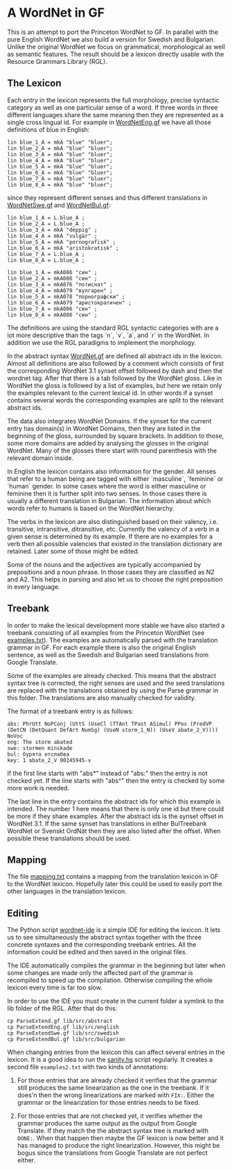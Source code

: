 # A WordNet in GF

This is an attempt to port the Princeton WordNet to GF. In parallel
with the pure English WordNet we also build a version for Swedish
and Bulgarian. Unlike the original WordNet we focus on grammatical,
morphological as well as semantic features. The result should be
a lexicon directly usable with the Resource Grammars Library (RGL).

## The Lexicon

Each entry in the lexicon represents the full morphology, precise syntactic
category as well as one particular sense of a word. If three words
in three different languages share the same meaning then 
they are represented as a single cross lingual id. For example
in [WordNetEng.gf](WordNetEng.gf) we have all those definitions of blue in English:

```
lin blue_1_A = mkA "blue" "bluer";
lin blue_2_A = mkA "blue" "bluer";
lin blue_3_A = mkA "blue" "bluer";
lin blue_4_A = mkA "blue" "bluer";
lin blue_5_A = mkA "blue" "bluer";
lin blue_6_A = mkA "blue" "bluer";
lin blue_7_A = mkA "blue" "bluer";
lin blue_8_A = mkA "blue" "bluer";
```

since they represent different senses and thus different translations
in [WordNetSwe.gf](WordNetSwe.gf) and [WordNetBul.gf](WordNetBul.gf):

```
lin blue_1_A = L.blue_A ;
lin blue_2_A = L.blue_A ;
lin blue_3_A = mkA "deppig" ;
lin blue_4_A = mkA "vulgär" ;
lin blue_5_A = mkA "pornografisk" ;
lin blue_6_A = mkA "aristokratisk" ;
lin blue_7_A = L.blue_A ;
lin blue_8_A = L.blue_A ;
```

```
lin blue_1_A = mkA086 "син" ;
lin blue_2_A = mkA086 "син" ;
lin blue_3_A = mkA076 "потиснат" ;
lin blue_4_A = mkA079 "вулгарен" ;
lin blue_5_A = mkA078 "порнографски" ;
lin blue_6_A = mkA079 "аристократичен" ;
lin blue_7_A = mkA086 "син" ;
lin blue_8_A = mkA086 "син" ;
```

The definitions are using the standard RGL syntactic categories
with are a lot more descriptive than the tags ´n´, ´v´, ´a´, and ´r´
in the WordNet. In addition we use the RGL paradigms to implement the morphology.

In the abstract syntax [WordNet.gf](WordNet.gf) are defined all abstract ids in 
the lexicon. Almost all definitions are also followed by a comment
which consists of first the corresponding WordNet 3.1 synset offset
followed by dash and then the wordnet tag. After that there is a tab
followed by the WordNet gloss. Like in WordNet the gloss is followed
by a list of examples, but here we retain only the examples relevant
to the current lexical id. In other words if a synset contains several
words the corresponding examples are split to the relevant abstract ids.

The data also integrates WordNet Domains. If the synset for 
the current entry has domain(s) in WordNet Domains, then they
are listed in the beginning of the gloss, surrounded by square brackets.
In addition to those, some more domains are added by analysing the glosses
in the original WordNet. Many of the glosses there start with 
round parenthesis with the relevant domain inside.

In English the lexicon contains also information for the gender.
All senses that refer to a human being are tagged with either 
´masculine´, ´feminine´ or ´human´ gender. In some cases where the word
is either masculine or feminine then it is further split into two senses.
In those cases there is usually a different translation in Bulgarian.
The information about which words refer to humans is based on
the WordNet hierarchy.

The verbs in the lexicon are also distinguished based on their valency,
i.e. transitive, intransitive, ditransitive, etc. Currently the valency
of a verb in a given sense is determined by its example. If there
are no examples for a verb then all possible valencies that existed
in the translation dictionary are retained. Later some of those might
be edited.

Some of the nouns and the adjectives are typically accompanied by
prepositions and a noun phrase. In those cases they are classified as
N2 and A2. This helps in parsing and also let us to choose the
right preposition in every language.

## Treebank

In order to make the lexical development more stable we have also started
a treebank consisting of all examples from the Princeton WordNet (see [examples.txt](examples.txt)).
The examples are automatically parsed with the translation grammar in GF.
For each example there is also the original English sentence, as well
as the Swedish and Bulgarian seed translations from Google Translate.

Some of the examples are already checked. This means that 
the abstract syntax tree is corrected, the right senses are used
and the seed translations are replaced with the translations obtained
by using the Parse grammar in this folder. The translations are also
manually checked for validity.

The format of a treebank entry is as follows:

```
abs: PhrUtt NoPConj (UttS (UseCl (TTAnt TPast ASimul) PPos (PredVP (DetCN (DetQuant DefArt NumSg) (UseN storm_1_N)) (UseV abate_2_V)))) NoVoc
eng: The storm abated
swe: stormen minskade
bul: бурята отслабва
key: 1 abate_2_V 00245945-v
```

If the first line starts with "abs*" instead of "abs:" then
the entry is not checked yet. If the line starts with "abs^" then
the entry is checked by some more work is needed. 

The last line in the entry contains
the abstract ids for which this example is intended. The number 1
here means that there is only one id but there could be more if they
share examples. After the abstract ids is the synset offset in WordNet 3.1.
If the same synset has translations in either BulTreebank WordNet
or Svenskt OrdNät then they are also listed after the offset. 
When possible these translations should be used.

## Mapping

The file [mapping.txt](mapping.txt) contains a mapping from the translation lexicon
in GF to the WordNet lexicon. Hopefully later this could be used
to easily port the other languages in the translation lexicon.

## Editing

The Python script [wordnet-ide](wordnet-ide) is a simple IDE for editing the lexicon.
It lets us to see simultaneously the abstract syntax together with the
three concrete syntaxes and the corresponding treebank entries.
All the information could be edited and then saved in the original files.

The IDE automatically compiles the grammar in the beginning but later
when some changes are made only the affected part of the grammar is recompiled
to speed up the compilation. Otherwise compiling the whole lexicon every
time is far too slow.

In order to use the IDE you must create in the current folder
a symlink to the lib folder of the RGL. After that do this:
```
cp ParseExtend.gf lib/src/abstract
cp ParseExtendEng.gf lib/src/english
cp ParseExtendSwe.gf lib/src/swedish
cp ParseExtendBul.gf lib/src/bulgarian
```

When changing entries from the lexicon this can affect several entries
in the lexicon. It is a good idea to run the [sanity.hs](sanity.hs) script regularly.
It creates a second file `examples2.txt` with two kinds of annotations:

1. For those entries that are already checked it verifies that the grammar
still produces the same linearization as the one in the treebank. 
If it does'n then the wrong linearizations are marked with `FIX:`.
Either the grammar or the linearization for those entries needs to be fixed.

2. For those entries that are not checked yet, it verifies whether the
grammar produces the same output as the output from Google Translate.
If they match the the abstract syntax tree is marked with `DONE:`.
When that happen then maybe the GF lexicon is now better and it has
managed to produce the right linearization. However, this might be bogus
since the translations from Google Translate are not perfect either.
